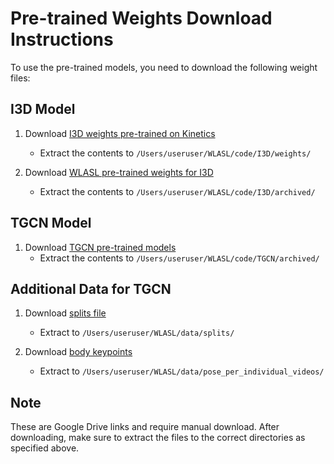 # Pre-trained Weights Download Instructions

To use the pre-trained models, you need to download the following weight files:

## I3D Model
1. Download [I3D weights pre-trained on Kinetics](https://drive.google.com/file/d/1JgTRHGBRCHyHRT_rAF0fOjnfiFefXkEd/view?usp=sharing)
   - Extract the contents to `/Users/useruser/WLASL/code/I3D/weights/`

2. Download [WLASL pre-trained weights for I3D](https://drive.google.com/file/d/1jALimVOB69ifYkeT0Pe297S1z4U3jC48/view?usp=sharing)
   - Extract the contents to `/Users/useruser/WLASL/code/I3D/archived/`

## TGCN Model
1. Download [TGCN pre-trained models](https://drive.google.com/file/d/1dzvocsaylRsjqaY4r_lyRihPZn0I6AA_/view?usp=sharing)
   - Extract the contents to `/Users/useruser/WLASL/code/TGCN/archived/`

## Additional Data for TGCN
1. Download [splits file](https://drive.google.com/file/d/16CWkbMLyEbdBkrxAPaxSXFP_aSxKzNN4/view?usp=sharing)
   - Extract to `/Users/useruser/WLASL/data/splits/`

2. Download [body keypoints](https://drive.google.com/file/d/1k5mfrc2g4ZEzzNjW6CEVjLvNTZcmPanB/view?usp=sharing)
   - Extract to `/Users/useruser/WLASL/data/pose_per_individual_videos/`

## Note
These are Google Drive links and require manual download. After downloading, make sure to extract the files to the correct directories as specified above.
